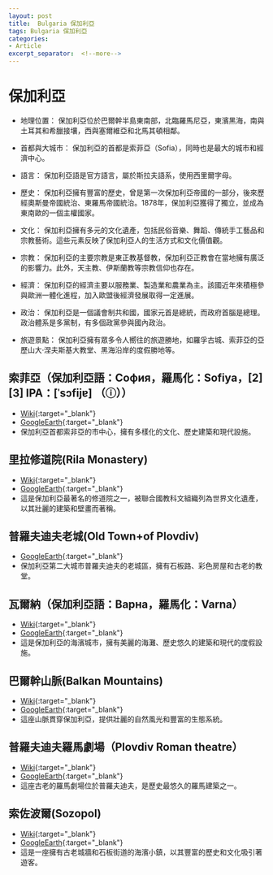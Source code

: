 ```yaml
---
layout: post
title:  Bulgaria 保加利亞
tags: Bulgaria 保加利亞 
categories:
- Article
excerpt_separator:  <!--more-->
---
```

# 保加利亞
- 地理位置： 保加利亞位於巴爾幹半島東南部，北臨羅馬尼亞，東濱黑海，南與土耳其和希臘接壤，西與塞爾維亞和北馬其頓相鄰。

- 首都與大城市： 保加利亞的首都是索菲亞（Sofia），同時也是最大的城市和經濟中心。

- 語言： 保加利亞語是官方語言，屬於斯拉夫語系，使用西里爾字母。

- 歷史： 保加利亞擁有豐富的歷史，曾是第一次保加利亞帝國的一部分，後來歷經奧斯曼帝國統治、東羅馬帝國統治。1878年，保加利亞獲得了獨立，並成為東南歐的一個主權國家。

- 文化： 保加利亞擁有多元的文化遺產，包括民俗音樂、舞蹈、傳統手工藝品和宗教藝術。這些元素反映了保加利亞人的生活方式和文化價值觀。

- 宗教： 保加利亞的主要宗教是東正教基督教，保加利亞正教會在當地擁有廣泛的影響力。此外，天主教、伊斯蘭教等宗教信仰也存在。

- 經濟： 保加利亞的經濟主要以服務業、製造業和農業為主。該國近年來積極參與歐洲一體化進程，加入歐盟後經濟發展取得一定進展。

- 政治： 保加利亞是一個議會制共和國，國家元首是總統，而政府首腦是總理。政治體系是多黨制，有多個政黨參與國內政治。

- 旅遊景點： 保加利亞擁有眾多令人嚮往的旅遊勝地，如羅孚古城、索菲亞的亞歷山大·涅夫斯基大教堂、黑海沿岸的度假勝地等。

## 索菲亞（保加利亞語：София，羅馬化：Sofiya，[2][3] IPA：[ˈsɔfijɐ] （ⓘ））
- [Wiki](https://zh.wikipedia.org/wiki/%E7%B4%A2%E8%8F%B2%E4%BA%9E "Wiki"){:target="_blank"} 
- [GoogleEarth](https://earth.google.com/web/search/Sofia+City+Center/@42.69509455,23.32335845,549.44180347a,8542.95960767d,35y,0h,0t,0r/ "GoogleEarth"){:target="_blank"} 
- 保加利亞首都索非亞的市中心，擁有多樣化的文化、歷史建築和現代設施。

## 里拉修道院(Rila Monastery)
- [Wiki](https://zh.wikipedia.org/zh-tw/%E9%87%8C%E6%8B%89%E4%BF%AE%E9%81%93%E9%99%A2 "Wiki"){:target="_blank"} 
- [GoogleEarth](https://earth.google.com/web/search/Rila+Monastery/@42.13331521,23.34054159,1151.61237284a,305.88768867d,34.99999994y,-7.51066523h,42.84597293t,0r/ "GoogleEarth"){:target="_blank"} 
- 這是保加利亞最著名的修道院之一，被聯合國教科文組織列為世界文化遺產，以其壯麗的建築和壁畫而著稱。

## 普羅夫迪夫老城(Old Town+of Plovdiv)
- [GoogleEarth](https://earth.google.com/web/search/Old+Town+of+Plovdiv/@42.14461125,24.74546973,163.1128676a,553.21707985d,35y,-4.52244557h,27.88099034t,-0r/ "GoogleEarth"){:target="_blank"} 
- 保加利亞第二大城市普羅夫迪夫的老城區，擁有石板路、彩色房屋和古老的教堂。

## 瓦爾納（保加利亞語：Варна，羅馬化：Varna）
- [Wiki](https://zh.wikipedia.org/zh-tw/%E7%93%A6%E7%88%BE%E7%B4%8D "Wiki"){:target="_blank"} 
- [GoogleEarth](https://earth.google.com/web/search/Varna/@43.20182418,27.91400753,17.05058202a,7074.21421708d,34.99999982y,-0.00000072h,1.93959655t,0r/ "GoogleEarth"){:target="_blank"} 
- 這是保加利亞的海濱城市，擁有美麗的海灘、歷史悠久的建築和現代的度假設施。

## 巴爾幹山脈(Balkan Mountains)
- [Wiki](https://zh.wikipedia.org/zh-tw/%E5%B7%B4%E5%B0%94%E5%B9%B2%E5%B1%B1%E8%84%89 "Wiki"){:target="_blank"} 
- [GoogleEarth](https://earth.google.com/web/search/Balkan+Mountains/@42.66382465,24.05181504,767.01186398a,1091439.22675341d,34.99946187y,0h,0t,0r/ "GoogleEarth"){:target="_blank"} 
- 這座山脈貫穿保加利亞，提供壯麗的自然風光和豐富的生態系統。

## 普羅夫迪夫羅馬劇場（Plovdiv Roman theatre）
- [Wiki](https://zh.wikipedia.org/zh-tw/%E6%99%AE%E7%BE%85%E5%A4%AB%E8%BF%AA%E5%A4%AB%E7%BE%85%E9%A6%AC%E5%8A%87%E5%A0%B4"Wiki"){:target="_blank"} 
- [GoogleEarth](https://earth.google.com/web/search/Plovdiv+Roman+Theatre/@42.14664552,24.75117556,177.41975055a,290.38581489d,34.99999965y,0h,0t,0r/ "GoogleEarth"){:target="_blank"} 
- 這座古老的羅馬劇場位於普羅夫迪夫，是歷史最悠久的羅馬建築之一。

## 索佐波爾(Sozopol)
- [Wiki](https://zh.wikipedia.org/wiki/%E7%B4%A2%E4%BD%90%E6%B3%A2%E7%88%BE "Wiki"){:target="_blank"} 
- [GoogleEarth](https://earth.google.com/web/search/Sozopol/@42.4173356,27.69642625,20.68382604a,3850.90080786d,34.99999977y,0h,0t,0r/data=CigiJgokCb_wOFZWbjNAEb3wOFZWbjPAGaB4oCWTFElAIav-niVPKknAMikKJwolCiExTWtxU2RZMlg5bE5rU1VvS2hJbjhsd3ZfRDNvb2pNMmggAToDCgEw "GoogleEarth"){:target="_blank"} 
- 這是一座擁有古老城牆和石板街道的海濱小鎮，以其豐富的歷史和文化吸引著遊客。

